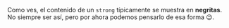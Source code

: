 Como ves, el contenido de un `strong` típicamente se muestra en **negritas**.  No siempre ser así, pero por ahora podemos pensarlo de esa forma :wink:.